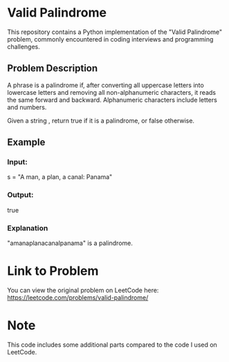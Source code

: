 # Valid Palindrome

This repository contains a Python implementation of the "Valid Palindrome" problem, commonly encountered in coding interviews and programming challenges.

## Problem Description

A phrase is a palindrome if, after converting all uppercase letters into lowercase letters and removing all non-alphanumeric characters, it reads the same forward and backward. Alphanumeric characters include letters and numbers.

Given a string , return true if it is a palindrome, or false otherwise.


## Example
### Input:
s = "A man, a plan, a canal: Panama"
### Output:
true
### Explanation
"amanaplanacanalpanama" is a palindrome.


# Link to Problem
You can view the original problem on LeetCode here: https://leetcode.com/problems/valid-palindrome/

# Note
This code includes some additional parts compared to the code I used on LeetCode.





